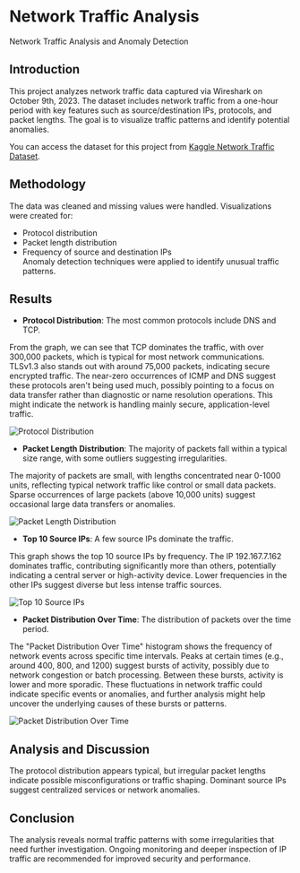 # Network Traffic Analysis
Network Traffic Analysis and Anomaly Detection

## Introduction
This project analyzes network traffic data captured via Wireshark on October 9th, 2023. The dataset includes network traffic from a one-hour period with key features such as source/destination IPs, protocols, and packet lengths. The goal is to visualize traffic patterns and identify potential anomalies.

You can access the dataset for this project from [Kaggle Network Traffic Dataset](https://www.kaggle.com/datasets/ravikumargattu/network-traffic-dataset).

## Methodology
The data was cleaned and missing values were handled. Visualizations were created for:
- Protocol distribution
- Packet length distribution
- Frequency of source and destination IPs  
Anomaly detection techniques were applied to identify unusual traffic patterns.

## Results
- **Protocol Distribution**: The most common protocols include DNS and TCP.
  
From the graph, we can see that TCP dominates the traffic, with over 300,000 packets, which is typical for most network communications. TLSv1.3 also stands out with around 75,000 packets, indicating secure     encrypted traffic. The near-zero occurrences of ICMP and DNS suggest these protocols aren't being used much, possibly pointing to a focus on data transfer rather than diagnostic or name resolution operations. This might indicate the network is handling mainly secure, application-level traffic.
  
  ![Protocol Distribution](https://github.com/user-attachments/assets/b47561aa-f334-4acc-bd9b-63a948dae3fd)
  
- **Packet Length Distribution**: The majority of packets fall within a typical size range, with some outliers suggesting irregularities.

The majority of packets are small, with lengths concentrated near 0-1000 units, reflecting typical network traffic like control or small data packets. Sparse occurrences of large packets (above 10,000 units) suggest occasional large data transfers or anomalies.

  ![Packet Length Distribution](https://github.com/user-attachments/assets/46fff15f-4da3-4765-903b-0a15cb23caa4)

- **Top 10 Source IPs**: A few source IPs dominate the traffic.

This graph shows the top 10 source IPs by frequency. The IP 192.167.7.162 dominates traffic, contributing significantly more than others, potentially indicating a central server or high-activity device. Lower frequencies in the other IPs suggest diverse but less intense traffic sources.

  ![Top 10 Source IPs](https://github.com/user-attachments/assets/1fc3ce3b-843b-4109-a929-5ae0709961be)

- **Packet Distribution Over Time**: The distribution of packets over the time period.

The "Packet Distribution Over Time" histogram shows the frequency of network events across specific time intervals. Peaks at certain times (e.g., around 400, 800, and 1200) suggest bursts of activity, possibly due to network congestion or batch processing. Between these bursts, activity is lower and more sporadic. These fluctuations in network traffic could indicate specific events or anomalies, and further analysis might help uncover the underlying causes of these bursts or patterns.

  ![Packet Distribution Over Time](https://github.com/user-attachments/assets/9e6db047-c8a6-4e0a-beb8-7967d86c8d5b)


## Analysis and Discussion
The protocol distribution appears typical, but irregular packet lengths indicate possible misconfigurations or traffic shaping. Dominant source IPs suggest centralized services or network anomalies.

## Conclusion
The analysis reveals normal traffic patterns with some irregularities that need further investigation. Ongoing monitoring and deeper inspection of IP traffic are recommended for improved security and performance.
